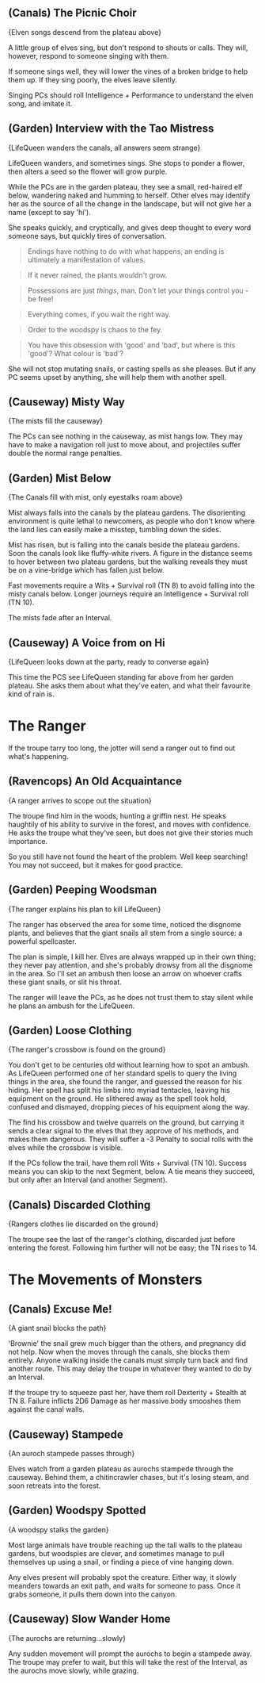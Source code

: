 (Canals) The Picnic Choir
-----
{Elven songs descend from the plateau above}

A little group of elves sing, but don't respond to shouts or calls.
They will, however, respond to someone singing with them.

If someone sings well, they will lower the vines of a broken bridge to help them up.
If they sing poorly, the elves leave silently.

Singing PCs should roll Intelligence + Performance to understand the elven song, and imitate it.

(Garden) Interview with the Tao Mistress
-----
{LifeQueen wanders the canals, all answers seem strange}

LifeQueen wanders, and sometimes sings.
She stops to ponder a flower, then alters a seed so the flower will grow purple.

While the PCs are in the garden plateau, they see a small, red-haired elf below, wandering naked and humming to herself.
Other elves may identify her as the source of all the change in the landscape, but will not give her a name (except to say 'hi').

She speaks quickly, and cryptically, and gives deep thought to every word someone says, but quickly tires of conversation.

> Endings have nothing to do with what happens, an ending is ultimately a manifestation of values.

> If it never rained, the plants wouldn't grow.

> Possessions are just _things_, man.  Don't let your things control you - be free!

> Everything comes, if you wait the right way.

> Order to the woodspy is chaos to the fey.

> You have this obsession with 'good' and 'bad', but where is this 'good'? What colour is 'bad'?

She will not stop mutating snails, or casting spells as she pleases.
But if any PC seems upset by anything, she will help them with another spell.

(Causeway) Misty Way
-----
{The mists fill the causeway}

The PCs can see nothing in the causeway, as mist hangs low.
They may have to make a navigation roll just to move about, and projectiles suffer double the normal range penalties.

(Garden) Mist Below
-----
{The Canals fill with mist, only eyestalks roam above}

Mist always falls into the canals by the plateau gardens.
The disorienting environment is quite lethal to newcomers, as people who don't know where the land lies can easily make a misstep, tumbling down the sides.

>>>
Mist has risen, but is falling into the canals beside the plateau gardens.
Soon the canals look like fluffy-white rivers.
A figure in the distance seems to hover between two plateau gardens, but the walking reveals they must be on a vine-bridge which has fallen just below.
>>>

Fast movements require a Wits + Survival roll (TN 8) to avoid falling into the misty canals below.
Longer journeys require an Intelligence + Survival roll (TN 10).

The mists fade after an Interval.

(Causeway) A Voice from on Hi
-----
{LifeQueen looks down at the party, ready to converse again}

This time the PCS see LifeQueen standing far above from her garden plateau.
She asks them about what they've eaten, and what their favourite kind of rain is.

# The Ranger

If the troupe tarry too long, the jotter will send a ranger out to find out what's happening.

(Ravencops) An Old Acquaintance
-----
{A ranger arrives to scope out the situation}

The troupe find him in the woods, hunting a griffin nest.
He speaks haughtily of his ability to survive in the forest, and moves with confidence.
He asks the troupe what they've seen, but does not give their stories much importance.

>>>
So you still have not found the heart of the problem.
Well keep searching!
You may not succeed, but it makes for good practice.
>>>

(Garden) Peeping Woodsman
-----
{The ranger explains his plan to kill LifeQueen}

The ranger has observed the area for some time, noticed the disgnome plants, and believes that the giant snails all stem from a single source: a powerful spellcaster.

>>>
The plan is simple, I kill her.
Elves are always wrapped up in their own thing; they never pay attention, and she's probably drowsy from all the disgnome in the area.
So I'll set an ambush then loose an arrow on whoever crafts these giant snails, or slit his throat.
>>>

The ranger will leave the PCs, as he does not trust them to stay silent while he plans an ambush for the LifeQueen.

(Garden) Loose Clothing
-----
{The ranger's crossbow is found on the ground}

>>>
You don't get to be centuries old without learning how to spot an ambush.
As LifeQueen performed one of her standard spells to query the living things in the area, she found the ranger, and guessed the reason for his hiding.
Her spell has split his limbs into myriad tentacles, leaving his equipment on the ground.
He slithered away as the spell took hold, confused and dismayed, dropping pieces of his equipment along the way.
>>>

The find his crossbow and twelve quarrels on the ground, but carrying it sends a clear signal to the elves that they approve of his methods, and makes them dangerous.
They will suffer a -3 Penalty to social rolls with the elves while the crossbow is visible.

If the PCs follow the trail, have them roll Wits + Survival (TN 10).
Success means you can skip to the next Segment, below.
A tie means they succeed, but only after an Interval (and another Segment).

(Canals) Discarded Clothing
-----
{Rangers clothes lie discarded on the ground}

The troupe see the last of the ranger's clothing, discarded just before entering the forest.
Following him further will not be easy; the TN rises to 14.

# The Movements of Monsters

(Canals) Excuse Me!
-----
{A giant snail blocks the path}

'Brownie' the snail grew much bigger than the others, and pregnancy did not help.
Now when the moves through the canals, she blocks them entirely.
Anyone walking inside the canals must simply turn back and find another route.
This may delay the troupe in whatever they wanted to do by an Interval.

If the troupe try to squeeze past her, have them roll Dexterity + Stealth at TN 8.
Failure inflicts 2D6 Damage as her massive body smooshes them against the canal walls.

(Causeway) Stampede
-----
{An auroch stampede passes through}

Elves watch from a garden plateau as aurochs stampede through the causeway.
Behind them, a chitincrawler chases, but it's losing steam, and soon retreats into the forest.

(Garden) Woodspy Spotted
-----
{A woodspy stalks the garden}

Most large animals have trouble reaching up the tall walls to the plateau gardens, but woodspies are clever, and sometimes manage to pull themselves up using a snail, or finding a piece of vine hanging down.

Any elves present will probably spot the creature.
Either way, it slowly meanders towards an exit path, and waits for someone to pass.
Once it grabs someone, it pulls them down into the canyon.

(Causeway) Slow Wander Home
-----
{The aurochs are returning...slowly}

Any sudden movement will prompt the aurochs to begin a stampede away.
The troupe may prefer to wait, but this will take the rest of the Interval, as the aurochs move slowly, while grazing.

